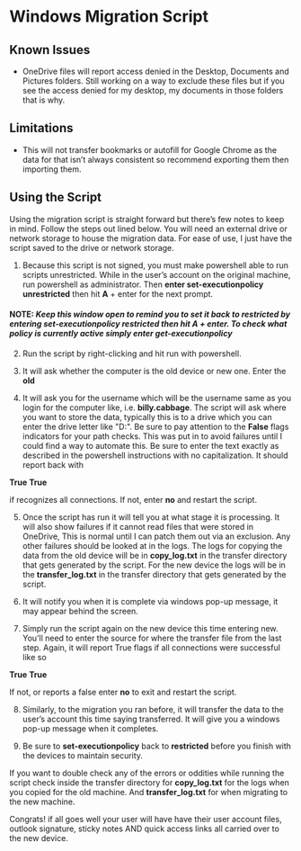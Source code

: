 # Windows Migration Script


## Known Issues
* OneDrive files will report access denied in the Desktop, Documents and Pictures folders. Still working on a way to exclude these files but if you see the access denied for my desktop, my documents in those folders that is why.

## Limitations
* This will not transfer bookmarks or autofill for Google Chrome as the data for that isn’t always consistent so recommend exporting them then importing them.

## Using the Script
Using the migration script is straight forward but there’s few notes to keep in mind. Follow the steps out lined below. You will need an external drive or network storage to house the migration data. For ease of use, I just have the script saved to the drive or network storage.

1. Because this script is not signed, you must make powershell able to run scripts unrestricted. While in the user’s account on the original machine, run powershell as administrator. Then **enter set-executionpolicy unrestricted** then hit **A** + enter for the next prompt. 

#### NOTE: _Keep this window open to remind you to set it back to restricted by entering set-executionpolicy restricted then hit A + enter. To check what policy is currently active simply enter get-executionpolicy_

2. Run the script by right-clicking and hit run with powershell.

3. It will ask whether the computer is the old device or new one. Enter the **old**

4.  It will ask you for the username which will be the username same as you login for the computer like, i.e. **billy.cabbage**. The script will ask where you want to store the data, typically this is to a drive which you can enter the drive letter like "D:\". Be sure to pay attention to the **False** flags indicators for your path checks. This was put in to avoid failures until I could find a way to automate this. Be sure to enter the text exactly as described in the powershell instructions with no capitalization. It should report back with

**True**
**True**

if recognizes all connections. If not, enter **no** and restart the script.

5. Once the script has run it will tell you at what stage it is processing. It will also show failures if it cannot read files that were stored in OneDrive, This is normal until I can patch them out via an exclusion. Any other failures should be looked at in the logs. The logs for copying the data from the old device will be in 
**copy_log.txt** in the transfer directory that gets generated by the script. For the new device the logs will be in the **transfer_log.txt** in the transfer directory that gets generated by the script. 


6. It will notify you when it is complete via windows pop-up message, it may appear behind the screen.

7. Simply run the script again on the new device this time entering new. You’ll need to enter the source for where the transfer file from the last step. Again, it will report True flags if all connections were successful like so

**True**
**True**

If not, or reports a false enter **no** to exit and restart the script.

8. Similarly, to the migration you ran before, it will transfer the data to the user’s account this time saying transferred. It will give you a windows pop-up message when it completes.

8. Be sure to **set-executionpolicy** back to **restricted** before you finish with the devices to maintain security.

If you want to double check any of the errors or oddities while running the script check inside the transfer directory for **copy_log.txt** for the logs when you copied for the old machine. And **transfer_log.txt** for when migrating to the new machine.

Congrats! if all goes well your user will have have their user account files, outlook signature, sticky notes AND quick access links all carried over to the new device.